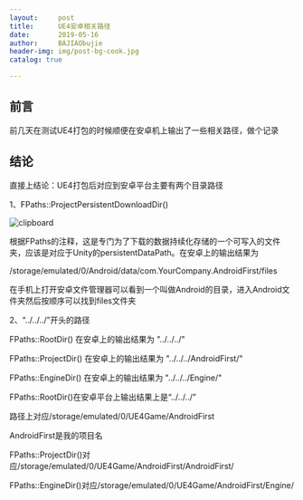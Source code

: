 ```yaml
---
layout:     post
title:      UE4安卓相关路径
date:       2019-05-16
author:     BAJIAObujie
header-img: img/post-bg-cook.jpg
catalog: true

---
```


## 前言

前几天在测试UE4打包的时候顺便在安卓机上输出了一些相关路径，做个记录

## 结论

直接上结论：UE4打包后对应到安卓平台主要有两个目录路径

1、FPaths::ProjectPersistentDownloadDir()

![clipboard](/Users/linhuizhong/Desktop/clipboard.png)

根据FPaths的注释，这是专门为了下载的数据持续化存储的一个可写入的文件夹，应该是对应于Unity的persistentDataPath。在安卓上的输出结果为

/storage/emulated/0/Android/data/com.YourCompany.AndroidFirst/files

在手机上打开安卓文件管理器可以看到一个叫做Android的目录，进入Android文件夹然后按顺序可以找到files文件夹

2、“../../../”开头的路径

FPaths::RootDir() 在安卓上的输出结果为 "../../../"

FPaths::ProjectDir() 在安卓上的输出结果为 "../../../AndroidFirst/"

FPaths::EngineDir() 在安卓上的输出结果为 "../../../Engine/"



FPaths::RootDir()在安卓平台上输出结果上是“../../../”

路径上对应/storage/emulated/0/UE4Game/AndroidFirst

AndroidFirst是我的项目名



FPaths::ProjectDir()对应/storage/emulated/0/UE4Game/AndroidFirst/AndroidFirst/

FPaths::EngineDir()对应/storage/emulated/0/UE4Game/AndroidFirst/Engine/